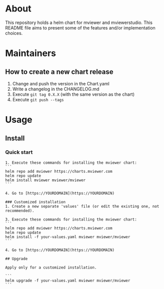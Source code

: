 # About

This repository holds a helm chart for mviewer and mviewerstudio. This README file aims to present
some of the features and/or implementation choices.

# Maintainers

## How to create a new chart release
1. Change and push the version in the Chart.yaml
2. Write a changelog in the CHANGELOG.md
3. Execute `git tag 0.X.X` (with the same version as the chart)
4. Execute `git push --tags`

# Usage

## Install

### Quick start

   ````
1. Execute these commands for installing the mviewer chart:  
   ```
   helm repo add mviewer https://charts.mviewer.com
   helm repo update
   helm install mviewer mviewer/mviewer
   ```
   
4. Go to [https://YOURDOMAIN](https://YOURDOMAIN)

### Customized installation
1. Create a new separate 'values' file (or edit the existing one, not recommended).  

3. Execute these commands for installing the mviewer chart:  
   ```
   helm repo add mviewer https://charts.mviewer.com
   helm repo update
   helm install -f your-values.yaml mviewer mviewer/mviewer
   ```

4. Go to [https://YOURDOMAIN](https://YOURDOMAIN)

## Upgrade

Apply only for a customized installation.

```
helm upgrade -f your-values.yaml mviewer mviewer/mviewer
```